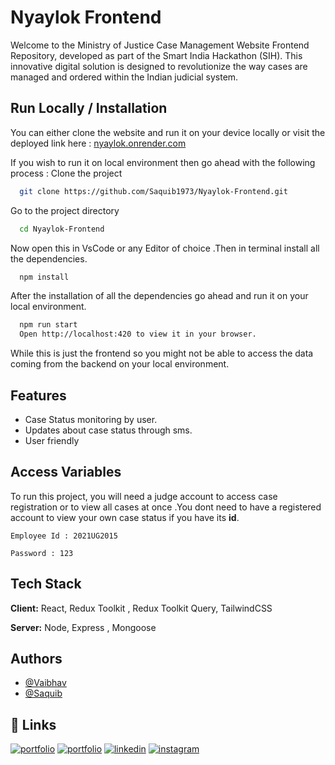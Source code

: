 # Nyaylok Frontend

Welcome to the Ministry of Justice Case Management Website Frontend Repository, developed as part of the Smart India Hackathon (SIH). This innovative digital solution is designed to revolutionize the way cases are managed and ordered within the Indian judicial system.

## Run Locally / Installation

You can either clone the website and run it on your device locally or visit the deployed link here : [nyaylok.onrender.com](https://nyaylok.onrender.com/)

If you wish to run it on local environment then go ahead with the following process :
Clone the project

```bash
  git clone https://github.com/Saquib1973/Nyaylok-Frontend.git
```

Go to the project directory

```bash
  cd Nyaylok-Frontend
```

Now open this in VsCode or any Editor of choice .Then in terminal install all the dependencies.

```bash
  npm install
```

After the installation of all the dependencies go ahead and run it on your local environment.

```bash
  npm run start
  Open http://localhost:420 to view it in your browser.
```

While this is just the frontend so you might not be able to access the data coming from the backend on your local environment.

## Features

- Case Status monitoring by user.
- Updates about case status through sms.
- User friendly

## Access Variables

To run this project, you will need a judge account to access case registration or to view all cases at once .You dont need to have a registered account to view your own case status if you have its **id**.

```
Employee Id : 2021UG2015

Password : 123
```

## Tech Stack

**Client:** React, Redux Toolkit , Redux Toolkit Query, TailwindCSS

**Server:** Node, Express , Mongoose

## Authors

- [@Vaibhav](https://github.com/hellovaibhav)
- [@Saquib](https://github.com/Saquib1973)

## 🔗 Links

[![portfolio](https://img.shields.io/badge/deployed_Link-000?style=for-the-badge&logo=&logoColor=white)](https://nyaylok.onrender.com/)
[![portfolio](https://img.shields.io/badge/my_portfolio-000?style=for-the-badge&logo=ko-fi&logoColor=white)](https://saquib-ali.web.app/)
[![linkedin](https://img.shields.io/badge/linkedin-0A66C2?style=for-the-badge&logo=linkedin&logoColor=white)](https://www.linkedin.com/in/saquib-ali-4a3235219/)
[![instagram](https://img.shields.io/badge/twitter-1DA1F2?style=for-the-badge&logo=instagram&logoColor=white)](https://www.instagram.com/kooky._.cookie/)
